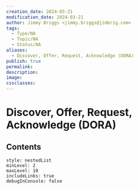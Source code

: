 ```yaml
---
creation_date: 2024-03-21
modification_date: 2024-03-21
author: Jimmy Briggs <jimmy.briggs@jimbrig.com>
tags:
  - Type/NA
  - Topic/NA
  - Status/NA
aliases:
  - Discover, Offer, Request, Acknowledge (DORA)
publish: true
permalink:
description:
image:
cssclasses:
---
```



# Discover, Offer, Request, Acknowledge (DORA)

## Contents

```table-of-contents
style: nestedList
minLevel: 2
maxLevel: 10
includeLinks: true
debugInConsole: false
```
